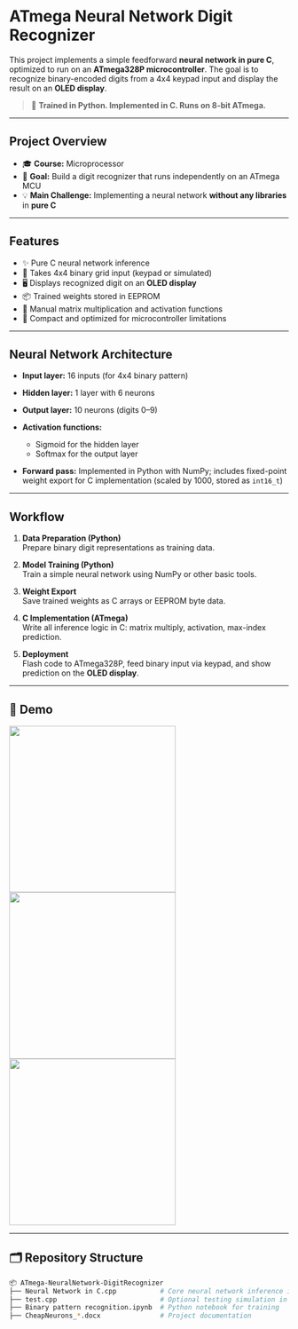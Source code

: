 # ATmega Neural Network Digit Recognizer

This project implements a simple feedforward **neural network in pure C**, optimized to run on an **ATmega328P microcontroller**. The goal is to recognize binary-encoded digits from a 4x4 keypad input and display the result on an **OLED display**.

> 🔧 **Trained in Python. Implemented in C. Runs on 8-bit ATmega.**

---

## Project Overview

- 🎓 **Course:** Microprocessor  
- 🎯 **Goal:** Build a digit recognizer that runs independently on an ATmega MCU  
- 💡 **Main Challenge:** Implementing a neural network **without any libraries** in **pure C**

---

## Features

- ✨ Pure C neural network inference  
- 🔢 Takes 4x4 binary grid input (keypad or simulated)  
- 🖥️ Displays recognized digit on an **OLED display**  
- 📦 Trained weights stored in EEPROM  
- 🧮 Manual matrix multiplication and activation functions  
- 💾 Compact and optimized for microcontroller limitations  

---

## Neural Network Architecture

- **Input layer:** 16 inputs (for 4x4 binary pattern)  
- **Hidden layer:** 1 layer with 6 neurons  
- **Output layer:** 10 neurons (digits 0–9)  

- **Activation functions:**  
  - Sigmoid for the hidden layer  
  - Softmax for the output layer  

- **Forward pass:** Implemented in Python with NumPy; includes fixed-point weight export for C implementation (scaled by 1000, stored as `int16_t`)

---

## Workflow

1. **Data Preparation (Python)**  
   Prepare binary digit representations as training data.

2. **Model Training (Python)**  
   Train a simple neural network using NumPy or other basic tools.

3. **Weight Export**  
   Save trained weights as C arrays or EEPROM byte data.

4. **C Implementation (ATmega)**  
   Write all inference logic in C: matrix multiply, activation, max-index prediction.

5. **Deployment**  
   Flash code to ATmega328P, feed binary input via keypad, and show prediction on the **OLED display**.

---

## 📸 Demo

<img src="https://github.com/user-attachments/assets/9543724c-95ba-4bef-9935-d543d10ac0f3" width="300"/>  
<img src="https://github.com/user-attachments/assets/5f518879-daef-46db-baa1-51efd7e7bea2" width="300"/>  
<img src="https://github.com/user-attachments/assets/5ef61d38-8e8a-47c6-bbc2-4532ee1977a2" width="300"/>

---

## 🗂️ Repository Structure

```bash
📦 ATmega-NeuralNetwork-DigitRecognizer
├── Neural Network in C.cpp           # Core neural network inference in C
├── test.cpp                          # Optional testing simulation in C++
├── Binary pattern recognition.ipynb  # Python notebook for training
├── CheapNeurons_*.docx               # Project documentation
